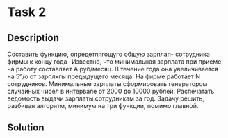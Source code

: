 # Task 2

## Description

Составить функцию, опредетлягощуго общую зарплап- сотрудника фирмы к концу года- Известно, что минимальная зарплата при приеме на работу составляет А руб/месяц. В течение года она увеличивается на 5°/о от зарплхгы предыдущего месяца. На фирме работает N сотрудников. Минимальные зарплаты сформировать генератором случайных чисел в интервале от 2000 до 10000 рублей. Распечатать ведомость выдачи зарплаты сотрудникам за год. Задачу решить, разбивая алгоритм, минимум на три функции, помимо главной.

## Solution

```C++

```